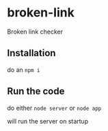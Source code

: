 # broken-link
Broken link checker

## Installation
do an `npm i`

## Run the code

do either `node server` or `node app`

will run the server on startup
